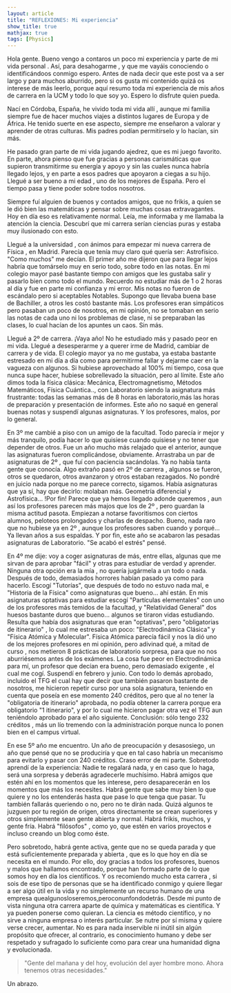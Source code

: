 ```yaml
---
layout: article
title: "REFLEXIONES: Mi experiencia"
show_title: true
mathjax: true
tags: [Physics]
---
```


Hola gente. Bueno vengo a contaros un poco mi experiencia y parte de mi vida personal . Así, para desahogarme , y que me vayáis conociendo o identificándoos conmigo espero. Antes de nada decir que este post va a ser largo y para muchos aburrido, pero si os gusta mi contenido quizá os interese de más leerlo, porque aquí resumo toda mi experiencia de mis años de carrera en la UCM y todo lo que soy yo. Espero lo disfrute quien pueda.

Nací en Córdoba, España, he vivido toda mi vida allí , aunque mi familia siempre fue de hacer muchos viajes a distintos lugares de Europa y de África. He tenido suerte en ese aspecto, siempre me enseñaron a valorar y aprender de otras culturas. Mis padres podían permitírselo y lo hacían, sin más.

He pasado gran parte de mi vida jugando ajedrez, que es mi juego favorito. En parte, ahora pienso que fue gracias a personas carismáticas que supieron transmitirme su energía y apoyo y sin las cuales nunca habría llegado lejos, y en parte a esos padres que apoyaron a ciegas a su hijo. Llegué a ser bueno a mi edad , uno de los mejores de España. Pero el tiempo pasa y tiene poder sobre todos nosotros.

Siempre fuí alguien de buenos y contados amigos, que no frikis, a quien se le dió bien las matemáticas y pensar sobre muchas cosas extravagantes. Hoy en día eso es relativamente normal. Leía, me informaba y me llamaba la atención la ciencia. Descubrí que mi carrera serían ciencias puras y estaba muy ilusionado con esto.

Llegué a la universidad , con ánimos para empezar mi nueva carrera de Física , en Madrid. Parecía que tenía muy claro qué quería ser: Astrofísico. "Como muchos" me decían. El primer año me dijeron que para llegar lejos habría que tomárselo muy en serio todo, sobre todo en las notas. En mi colegio mayor pasé bastante tiempo con amigos que les gustaba salir y pasarlo bien como todo el mundo. Recuerdo no estudiar más de 1 o 2 horas al día y fue en parte mi confianza y mi error. Mis notas no fueron de escándalo pero si aceptables Notables. Supongo que llevaba buena base de Bachiller, a otros les costó bastante más. Los profesores eran simpáticos pero pasaban un poco de nosotros, en mi opinión, no se tomaban en serio las notas de cada uno ni los problemas de clase, ni se preparaban las clases, lo cual hacían de los apuntes un caos. Sin más.

Llegué a 2º de carrera. ¡Vaya año! No he estudiado más y pasado peor en mi vida. Llegué a desesperarme y a querer irme de Madrid, cambiar de carrera y de vida. El colegio mayor ya no me gustaba, ya estaba bastante estresado en mi día a día como para permitirme fallar y dejarme caer en la vagueza con algunos. Si hubiese aprovechado al 100% mi tiempo, cosa que nunca supe hacer, hubiese sobrellevado la situación, pero al límite. Este año dimos toda la física clásica: Mecánica, Electromagnetismo, Métodos Matemáticos, Física Cuántica.., con Laboratorio siendo la asignatura más frustrante: todas las semanas más de 8 horas en laboratorio,más las horas de preparación y presentación de informes. Este año no saqué en general buenas notas y suspendí algunas asignaturas. Y los profesores, malos, por lo general.

En 3º me cambié a piso con un amigo de la facultad. Todo parecía ir mejor y más tranquilo, podía hacer lo que quisiese cuando quisiese y no tener que depender de otros. Fue un año mucho más relajado que el anterior, aunque las asignaturas fueron complicándose, obviamente. Arrastraba un par de asignaturas de 2º , que fuí con paciencia sacándolas. Ya no había tanta gente que conocía. Algo extraño pasó en 2º de carrera , algunos se fueron, otros se quedaron, otros avanzaron y otros estaban rezagados. No pondré en juicio nada porque no me parece correcto, sigamos. Había asignaturas que ya sí, hay que decirlo: molaban más. Geometría diferencial y Astrofísica... !Por fin! Parece que ya hemos llegado adonde queremos , aun así los profesores parecen más majos que los de 2º , pero guardan la misma actitud pasota. Empiezan a notarse favoritismos con ciertos alumnos, peloteos prolongados y charlas de despacho. Bueno, nada raro que no hubiese ya en 2º , aunque los profesores saben cuando y porqué... Ya llevan años a sus espaldas. Y por fin, este año se acabaron las pesadas asignaturas de Laboratorio. "Se acabó el estrés" pensé.

En 4º me dije: voy a coger asignaturas de más, entre ellas, algunas que me sirvan de para aprobar "fácil" y otras para estudiar de verdad y aprender. Ninguna otra opción era la mía , no quería jugármela a un todo o nada. Después de todo, demasiados horrores habían pasado ya como para hacerlo. Escogí "Tutorías", que después de todo no estuvo nada mal, e "Historia de la Física" como asignaturas que bueno... ahí están. En mis asignaturas optativas para estudiar escogí "Partículas elementales" con uno de los profesores más temidos de la facultad, y "Relatividad General" dos huesos bastante duros que bueno... algunos se tiraron vidas estudiando. Resulta que había dos asignaturas que eran "optativas", pero "obligatorias de itinerario" , lo cual me estresaba un poco: "Electrodinámica Clásica" y "Física Atómíca y Molecular". Física Atómica parecía fácil y nos la dió uno de los mejores profesores en mi opinión, pero adivinad qué, a mitad de curso , nos metieron 8 prácticas de laboratorio sorpresa, para que no nos aburriésemos antes de los exámenes. La cosa fue peor en Electrodinámica para mí, un profesor que decían era bueno, pero demasiado exigente , el cual me cogí. Suspendí en febrero y junio. Con todo lo demás aprobado, incluido el TFG el cual hay que decir que también pasaron bastante de nosotros, me hicieron repetir curso por una sola asignatura, teniendo en cuenta que poseía en ese momento 240 créditos, pero que al no tener la "obligatoria de itinerario" aprobada, no podía obtener la carrera porque era obligatorio "1 itinerario", y por lo cual me hicieron pagar otra vez el TFG aun teniéndolo aprobado para el año siguiente. Conclusión: sólo tengo 232 créditos , más un lío tremendo con la administración porque nunca lo ponen bien en el campus virtual.

En ese 5º año me encuentro. Un año de preocupación y desasosiego, un año que pensé que no se produciría y que en tal caso habría un mecanismo para evitarlo y pasar con 240 créditos. Craso error de mi parte. Sobretodo aprendí de la experiencia: Nadie te regalará nada, y en caso que lo haga, será una sorpresa y deberás agradecerle muchísimo. Habrá amigos que estén ahí en los momentos que les interese, pero desaparecerán en los momentos que más los necesites. Habrá gente que sabe muy bien lo que quiere y no los entenderás hasta que pase lo que tenga que pasar. Tu también fallarás queriendo o no, pero no te dirán nada. Quizá algunos te juzguen por tu región de origen, otros directamente se crean superiores y otros simplemente sean gente abierta y normal. Habrá frikis, muchos, y gente fría. Habrá "filósofos" , como yo, que estén en varios proyectos e incluso creando un blog como éste.

Pero sobretodo, habrá gente activa, gente que no se queda parada y que está suficientemente preparada y abierta , que es lo que hoy en día se necesita en el mundo. Por ello, doy gracias a todos los profesores, buenos y malos que hallamos encontrado, porque han formado parte de lo que somos hoy en día los científicos. Y os recomiendo mucho esta carrera , si sois de ese tipo de personas que se ha identificado conmigo y quiere llegar a ser algo útil en la vida y no simplemente un recurso humano de una empresa quealgunosloseremos,peroconunfondodetrás. Desde mi punto de vista ninguna otra carrera aparte de química y matemáticas es científica. Y ya pueden ponerse como quieran. La ciencia es método científico, y no sirve a ninguna empresa o interés particular. Se nutre por sí misma y quiere verse crecer, aumentar. No es para nada inservible ni inútil sin algún propósito que ofrecer, al contrario, es conocimiento humano y debe ser respetado y sufragado lo suficiente como para crear una humanidad digna y evolucionada.


>  "Gente del mañana y del hoy, evolución del ayer hombre mono. Ahora tenemos otras necesidades."

Un abrazo.
